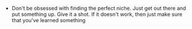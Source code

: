 - Don't be obsessed with finding the perfect niche. Just get out there and put something up. Give it a shot. If it doesn't work, then just make sure that you've learned something
